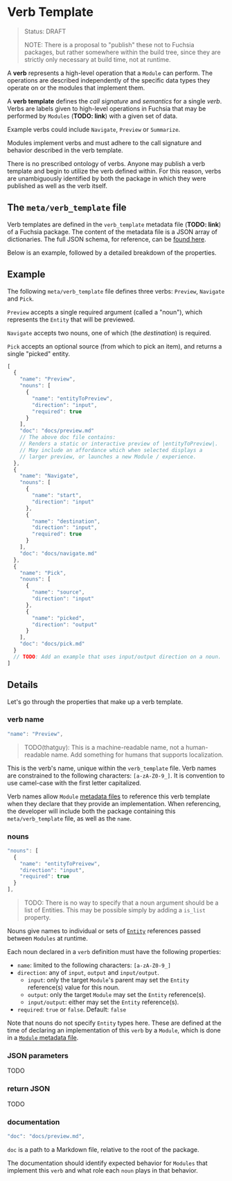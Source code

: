 Verb Template
=============
> Status: DRAFT
>
> NOTE: There is a proposal to "publish" these not to Fuchsia packages, but
> rather somewhere within the build tree, since they are strictly only necessary
> at build time, not at runtime.

A **verb** represents a high-level operation that a `Module` can perform. The
operations are described independently of the specific data types they operate
on or the modules that implement them.

A **verb template** defines the *call signature* and *semantics* for a single
*verb*. Verbs are labels given to high-level operations in Fuchsia that may be
performed by `Modules` (**TODO: link**) with a given set of data.

Example verbs could include `Navigate`, `Preview` or `Summarize`.

Modules implement verbs and must adhere to the call signature and behavior
described in the verb template.

There is no prescribed ontology of verbs. Anyone may publish a verb template and
begin to utilize the verb defined within. For this reason, verbs are
unambiguously identified by both the package in which they were published as
well as the verb itself.

## The `meta/verb_template` file

Verb templates are defined in the `verb_template` metadata file (**TODO:
link**) of a Fuchsia package. The content of the metadata file is a JSON array
of dictionaries. The full JSON schema, for reference, can be [found
here](../src/package_manager/metadata_schemas/verb_template.json).

Below is an example, followed by a detailed breakdown of the properties.

## Example

The following `meta/verb_template` file defines three verbs: `Preview`,
`Navigate` and `Pick`.

`Preview` accepts a single required argument (called a "noun"), which
represents the `Entity` that will be previewed.

`Navigate` accepts two nouns, one of which (the *destination*) is required.

`Pick` accepts an optional source (from which to pick an item), and returns a
single "picked" entity.

```javascript
[
  {
    "name": "Preview",
    "nouns": [
      {
        "name": "entityToPreview",
        "direction": "input",
        "required": true
      }
    ],
    "doc": "docs/preview.md"
    // The above doc file contains:
    // Renders a static or interactive preview of |entityToPreview|.
    // May include an affordance which when selected displays a
    // larger preview, or launches a new Module / experience.
  },
  {
    "name": "Navigate",
    "nouns": [
      {
        "name": "start",
        "direction": "input"
      },
      {
        "name": "destination",
        "direction": "input",
        "required": true
      }
    ],
    "doc": "docs/navigate.md"
  },
  {
    "name": "Pick",
    "nouns": [
      {
        "name": "source",
        "direction": "input"
      },
      {
        "name": "picked",
        "direction": "output"
      }
    ],
    "doc": "docs/pick.md"
  }
  // TODO: Add an example that uses input/output direction on a noun.
]
```

## Details

Let's go through the properties that make up a verb template.

### verb name

```javascript
"name": "Preview",
```
> TODO(thatguy): This is a machine-readable name, not a human-readable name. Add
> something for humans that supports localization.

This is the verb's name, unique within the `verb_template` file. Verb names are
constrained to the following characters: `[a-zA-Z0-9_]`. It is convention to use
camel-case with the first letter capitalized.

Verb names allow `Module` [metadata files](module.md) to reference this verb
template when they declare that they provide an implementation. When
referencing, the developer will include both the package containing this
`meta/verb_template` file, as well as the `name`.

### nouns

```javascript
"nouns": [
  {
    "name": "entityToPreivew",
    "direction": "input",
    "required": true
  }
],
```

> TODO: There is no way to specify that a noun argument should be a list of
> Entities.  This may be possible simply by adding a `is_list` property.

Nouns give names to individual or sets of [`Entity`](../entity.md) references
passed between `Modules` at runtime.

Each noun declared in a `verb` definition must have the following properties:

* `name`: limited to the following characters: `[a-zA-Z0-9_]`
* `direction`: any of `input`, `output` and `input/output`.
  - `input`: only the target `Module`'s parent may set the `Entity`
    reference(s) value for this noun.
  - `output`: only the target `Module` may set the `Entity` reference(s).
  - `input/output`: either may set the `Entity` reference(s).
* `required`: `true` or `false`. Default: `false`

Note that nouns do not specify `Entity` types here. These are
defined at the time of declaring an implementation of this `verb`
by a `Module`, which is done in a [`Module` metadata file](module.md).


### JSON parameters

TODO

### return JSON

TODO

### documentation

```javascript
"doc": "docs/preview.md",
```
`doc` is a path to a Markdown file, relative to the root of the package.

The documentation should identify expected behavior for `Modules` that
implement this `verb` and what role each `noun` plays in that behavior.
